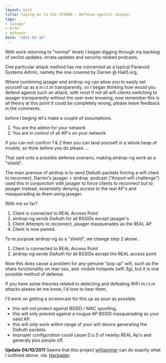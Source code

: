 ```yaml
--- 
layout: post
title: Saying no to the YESMAN - Defense against Jasager
tags: 
- jasager
- mitm
- defense
date: "2011-03-16"
---
```

With work returning to "normal" levels I began digging through my backlog of seclist updates, errata updates and security related podcasts,

One particular attack method has me concerned as a typical Paranoid Systems Admin, namely the one covered by Darren @ Hak5.org,

Where combining jasager and airdrop-ng can allow you to easily set yourself up as a m.i.t.m transparently, so I began thinking how would you defend against such an attack, with most if not all wifi clients switching to jasager transparently without the user ever knowing, now remember this is all theory at this point it could be completely wrong, please leave feedback in the comments.

before I beging let's make a couple of assumptions.
<ol>
	<li>You are the admin for your network</li>
	<li>You are in control of all AP's on your network</li>
</ol>
If you can not confirm 1 &amp; 2 then you can land yourself in a whole heap of trouble, so think before you do please ...

That said onto a possible defense scenario, making airdrop-ng work as a "shield".

The main premise of airdrop is to send DeAuth packets forcing a wifi client to reconnect, Darren's jasager + airdrop  podcast ("Airport wifi challenge") used this in conjunction with jasager to force clients to reconnect but to jasager instead, essentially denying access to the real AP's and masquerading as them using jasager.

With me so far?
<ol>
	<li>Client is connected to REAL Access Point</li>
	<li>airdrop-ng sends DeAuth for all BSSIDs except jasager's</li>
	<li>Client Attempts to reconnect, jasager masquerades as the REAL AP</li>
	<li>Client is now pwned.</li>
</ol>
To re purpose airdrop-ng as a "shield", we change step 2 above .
<ol>
	<li>Client is connected to REAL Access Point</li>
	<li>airdrop-ng sends DeAuth for all BSSIDs except the REAL access point</li>
</ol>
Now this does cause a problem for any genuine "pop up" wifi, such as the share functionality on mac osx, and  mobile hotspots (wifi 3g), but it is one possible method of defense.

If you have some theories related to detecting and defeating WiFi m.i.t.m attacks please let me know, I'd love to hear them,

I'll work on getting a screencast for this up as soon as possible.
<ul>
	<li>this will not protect against BSSID / MAC spoofing,</li>
	<li>this will only prevent against a rougue AP BSSID masquerading as your valid AP.</li>
	<li>this will only work within range of your wifi device generating the DeAuth packets.</li>
	<li>improper configuration could cause D.o.S of nearby REAL Ap's and generaly piss people off.</li>
</ul>

<strong>Update 04/10/2011</strong> Seems that this project <a href="http://code.google.com/p/wifijammer/">wifijammer</a> can do exactly what I outlined above. via: <a href="http://hackaday.com/2011/10/04/wifi-jamming-via-deauthentication-packets">Hackaday</a>

